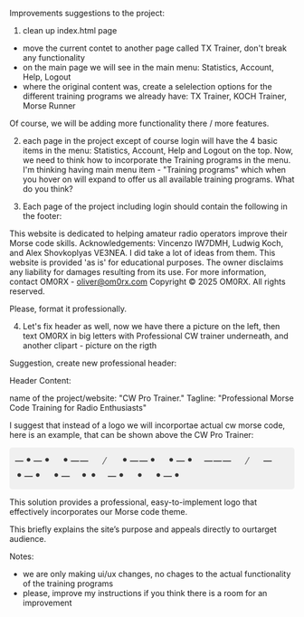Improvements suggestions to the project:

1. clean up index.html page

- move the current contet to another page called TX Trainer, don't break any functionality
- on the main page we will see in the main menu: Statistics, Account, Help, Logout
- where the original content was, create a selelection options for the different training 
programs we already have: TX Trainer, KOCH Trainer, Morse Runner

Of course, we will be adding more functionality there / more features. 

2. each page in the project except of course login will have the 4 basic items in the menu: Statistics, 
Account, Help and Logout on the top. Now, we need to think how to incorporate the Training programs in the menu.
I'm thinking having main menu item - "Training programs" which when you hover on will expand to offer us all
available training programs. What do you think?

3. Each page of the project including login should contain the following in the footer:

This website is dedicated to helping amateur radio operators improve their Morse code skills.
Acknowledgements: Vincenzo IW7DMH, Ludwig Koch, and Alex Shovkoplyas VE3NEA. I did take a lot of ideas from them.
This website is provided 'as is' for educational purposes. The owner disclaims any liability for damages resulting from its use.
For more information, contact OM0RX - oliver@om0rx.com
Copyright © 2025 OM0RX. All rights reserved.

Please, format it professionally.

4. Let's fix header as well, now we have there a picture on the left, then text OM0RX in big letters with Professional CW trainer
underneath, and another clipart - picture on the rigth

Suggestion, create new professional header:

Header Content:

name of the project/website: "CW Pro Trainer."
Tagline: "Professional Morse Code Training for Radio Enthusiasts"

I suggest that instead of a logo we will incorportae actual cw morse code, here is an example, that can be shown above the CW Pro Trainer:

<div class="morse-logo">
  —•—• •—— <span class="word-separator">/</span> •——• •—• ——— <span class="word-separator">/</span> — •—• •— •• —• • •—•
</div>

<style>
.morse-logo {
  font-family: 'Courier New', monospace;
  font-size: 24px;
  letter-spacing: 2px;
  color: #333;
  padding: 10px;
  background-color: #f0f0f0;
  border-radius: 5px;
  display: inline-block;
}

.word-separator {
  font-size: 18px;
  color: #666;
  margin: 0 5px;
}
</style> 

This solution provides a professional, easy-to-implement logo that effectively incorporates our Morse code theme.

This briefly explains the site’s purpose and appeals directly to ourtarget audience.

Notes:

- we are only making ui/ux changes, no chages to the actual functionality of the training programs
- please, improve my instructions if you think there is a room for an improvement